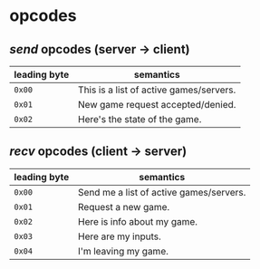 # opcodes

## *send* opcodes (server -> client)

| leading byte | semantics                               |
|--------------|-----------------------------------------|
| `0x00`       | This is a list of active games/servers. |
| `0x01`       | New game request accepted/denied.       |
| `0x02`       | Here's the state of the game.           |

## *recv* opcodes (client -> server)

| leading byte | semantics                               |
|--------------|-----------------------------------------|
| `0x00`       | Send me a list of active games/servers. |
| `0x01`       | Request a new game.                     |
| `0x02`       | Here is info about my game.             |
| `0x03`       | Here are my inputs.                     |
| `0x04`       | I'm leaving my game.                    |
